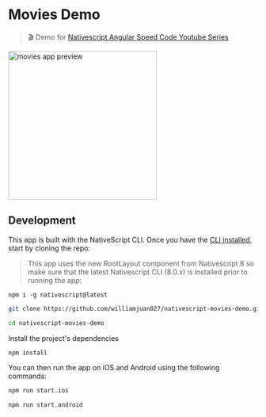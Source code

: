 # Movies Demo

> 🎬 Demo for [Nativescript Angular Speed Code Youtube Series](https://www.youtube.com/playlist?list=PL44i_PSsr5XyxSt5hzJazPw8HMaVcesVu)

<img alt="movies app preview" src="https://github.com/williamjuan027/nativescript-movies-demo/blob/master/screenshots/movies-app-preview.gif" width="300">

## Development

This app is built with the NativeScript CLI. Once you have the [CLI installed](https://docs.nativescript.org/start/quick-setup), start by cloning the repo:

> This app uses the new RootLayout component from Nativescript 8 so make sure that the latest Nativescript CLI (8.0.x) is installed prior to running the app:

```
npm i -g nativescript@latest
```

```bash
git clone https://github.com/williamjuan027/nativescript-movies-demo.git

cd nativescript-movies-demo
```

Install the project's dependencies

```bash
npm install
```

You can then run the app on iOS and Android using the following commands:

```bash
npm run start.ios

npm run start.android
```

